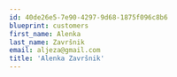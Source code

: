 ```yaml
---
id: 40de26e5-7e90-4297-9d68-1875f096c8b6
blueprint: customers
first_name: Alenka
last_name: Završnik
email: aljeza@gmail.com
title: 'Alenka Završnik'
---
```

